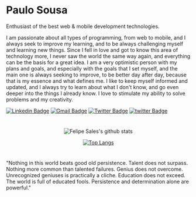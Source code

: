 # Paulo Sousa

Enthusiast of the best web & mobile development technologies.

I am passionate about all types of programming, from web to mobile, and I always seek to improve my learning, and to be always challenging myself and learning new things.
Since I fell in love and got to know this area of technology more, I never saw the world the same way again, and everything can be the basis for a great idea.
I am a very optimistic person with my plans and goals, and especially with the goals that I set myself, and the main one is always seeking to improve, to be better day after day, because that is my essence and what defines me. I like to keep myself informed and updated, and I always try to learn about what I don't know, and go even deeper into the things I already know. I love to stimulate my ability to solve problems and my creativity.

[![Linkedin Badge](https://img.shields.io/badge/-Paulo%20Sousa-292929?style=flat-square&logo=Linkedin&logoColor=white&link=https://www.linkedin.com/in/paulopgss/)](https://www.linkedin.com/in/paulopgss/)
[![Gmail Badge](https://img.shields.io/badge/-paulopgss@gmail.com-292929?style=flat-square&logo=Gmail&logoColor=white&link=mailto:paulopgss@gmail.com)](mailto:paulopgss@gmail.com)
[![Twitter Badge](https://img.shields.io/badge/-@uri_paulo-292929?style=flat-square&labelColor=292929&logo=twitter&logoColor=white&link=https://twitter.com/uri_paulo)](https://twitter.com/uri_paulo)
[![twitter Badge](https://img.shields.io/badge/-@uri_paulo-292929?style=flat-square&labelColor=292929&logo=twitter&logoColor=white&link=https://twitter.com/uri_paulo)](https://twitter.com/uri_paulo)
#
<div align="center">

![Felipe Sales's github stats](https://github-readme-stats.vercel.app/api?username=PauloGui&show_icons=true&theme=dark)

[![Top Langs](https://github-readme-stats.vercel.app/api/top-langs/?username=PauloGui&theme=dark)](https://github.com/felipecastrosales/github-readme-stats)

   </div>

#

"Nothing in this world beats good old persistence. Talent does not surpass. Nothing more common than talented failures. Genius does not overcome. Unrecognized geniuses is practically a cliche. Education does not exceed. The world is full of educated fools. Persistence and determination alone are powerful."

<!--
**PauloGui/PauloGui** is a ✨ _special_ ✨ repository because its `README.md` (this file) appears on your GitHub profile.

Here are some ideas to get you started:

- 🔭 I’m currently working on ...
- 🌱 I’m currently learning ...
- 👯 I’m looking to collaborate on ...
- 🤔 I’m looking for help with ...
- 💬 Ask me about ...
- 📫 How to reach me: ...
- 😄 Pronouns: ...
- ⚡ Fun fact: ...
-->
